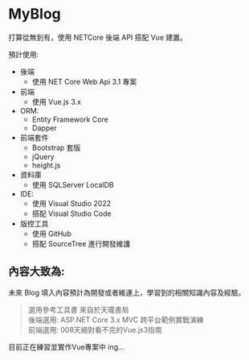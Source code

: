 # MyBlog

打算從無到有，使用 NETCore 後端 API 搭配 Vue 建置。

預計使用:

- 後端
  - 使用 NET Core Web Api 3.1 專案
- 前端
  - 使用 Vue.js 3.x
- ORM: 
  - Entity Framework Core
  - Dapper
- 前端套件
  - Bootstrap 套版
  - jQuery
  - height.js
- 資料庫
  - 使用 SQLServer LocalDB
- IDE:
  - 使用 Visual Studio 2022
  - 搭配 Visual Studio Code
- 版控工具
  - 使用 GitHub 
  - 搭配 SourceTree 進行開發維護

## 內容大致為:  
未來 Blog 填入內容預計為開發或者維運上，學習到的相關知識內容及經驗。

> 選用參考工具書 來自於天瓏書局  
> 後端選用: ASP.NET Core 3.x MVC 跨平台範例實戰演練  
> 前端選用: 008天絕對看不完的Vue.js3指南


目前正在練習並實作Vue專案中 ing...